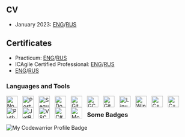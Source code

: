 


## CV
 - January 2023: [ENG](https://github.com/holodnii/holodnii/blob/main/resume/Maxim_Kholodilin_-_Backend_Developer.pdf)/[RUS](https://github.com/holodnii/holodnii/blob/main/resume/%D0%A5%D0%BE%D0%BB%D0%BE%D0%B4%D0%B8%D0%BB%D0%B8%D0%BD_%D0%9C%D0%B0%D0%BA%D1%81%D0%B8%D0%BC_%D0%94%D0%BC%D0%B8%D1%82%D1%80%D0%B8%D0%B5%D0%B2%D0%B8%D1%87_%D0%A0%D0%B5%D0%B7%D1%8E%D0%BC%D0%B5.pdf)


## Certificates
 - Practicum: [ENG](https://github.com/holodnii/holodnii/blob/main/certificates/20212CPP00045.pdf)/[RUS](https://github.com/holodnii/holodnii/blob/main/certificates/20212CPP00045.RU.pdf)
 - ICAgile Certified Professional: [ENG](https://github.com/holodnii/holodnii/blob/main/certificates/ICP-Certification.pdf)/[RUS](https://github.com/holodnii/holodnii/blob/main/certificates/product_lab_agile.pdf)
 - [ENG](https://github.com/holodnii/holodnii/blob/main/certificates/Coursera%20TCZVSK5HPP4X%20Eng.pdf)/[RUS](https://github.com/holodnii/holodnii/blob/main/certificates/Coursera%20TCZVSK5HPP4X%20Rus.pdf)

### Languages and Tools
<img align="left" alt="NodeJs" width="30px" style="padding-right:10px;" src="https://cdn.jsdelivr.net/gh/devicons/devicon/icons/nodejs/nodejs-original.svg"/>
<img align="left" alt="PostgreSQL" width="30px" style="padding-right:10px;" src="https://cdn.jsdelivr.net/gh/devicons/devicon/icons/postgresql/postgresql-original.svg"/>
<img align="left" alt="Sequlize" width="30px" style="padding-right:10px;" src="https://cdn.jsdelivr.net/gh/devicons/devicon/icons/sequelize/sequelize-original.svg"/> 
<img align="left" alt="Docker" width="30px" style="padding-right:10px;" src="https://cdn.jsdelivr.net/gh/devicons/devicon/icons/docker/docker-original-wordmark.svg"/>
<img align="left" alt="GithHub" width="30px" style="padding-right:10px;" src="https://cdn.jsdelivr.net/gh/devicons/devicon/icons/github/github-original.svg"/>
<img align="left" alt="GCP" width="30px" style="padding-right:10px;" src="https://cdn.jsdelivr.net/gh/devicons/devicon/icons/googlecloud/googlecloud-original.svg"/>
<img align="left" alt="Git" width="30px" style="padding-right:10px;" src="https://cdn.jsdelivr.net/gh/devicons/devicon/icons/git/git-original.svg"/>   
<img align="left" alt="Linux" width="30px" style="padding-right:10px;" src="https://cdn.jsdelivr.net/gh/devicons/devicon/icons/linux/linux-original.svg"/>
<img align="left" alt="Windows" width="30px" style="padding-right:10px;" src="https://cdn.jsdelivr.net/gh/devicons/devicon/icons/windows8/windows8-original.svg"/>
<img align="left" alt="C++" width="30px" style="padding-right:10px;" src="https://cdn.jsdelivr.net/gh/devicons/devicon/icons/cplusplus/cplusplus-original.svg"/>
<img align="left" alt="C++" width="30px" style="padding-right:10px;" src="https://cdn.jsdelivr.net/gh/devicons/devicon/icons/cmake/cmake-original.svg"/>
<img align="left" alt="Python" width="30px" style="padding-right:10px;" src="https://cdn.jsdelivr.net/gh/devicons/devicon/icons/python/python-original.svg"/>
<img align="left" alt="JetBrains" width="30px" style="padding-right:10px;" src="https://cdn.jsdelivr.net/gh/devicons/devicon/icons/jetbrains/jetbrains-original.svg"/> 
<img align="left" alt="VSC" width="30px" style="padding-right:10px;" src="https://cdn.jsdelivr.net/gh/devicons/devicon/icons/vscode/vscode-original.svg"/> 
<img align="left" alt="C#" width="30px" style="padding-right:10px;" src="https://cdn.jsdelivr.net/gh/devicons/devicon/icons/csharp/csharp-original.svg"/>
<img align="left" alt="MongoDB" width="30px" style="padding-right:10px;" src="https://cdn.jsdelivr.net/gh/devicons/devicon/icons/mongodb/mongodb-original.svg"/>
<br />
          
          
### Some Badges
<!-- ![My HackTheBox Profile Badge](https://www.hackthebox.eu/badge/image/1355405) -->
<!-- <br /> -->
![My Codewarrior Profile Badge](https://www.codewars.com/users/holodnii/badges/micro)
